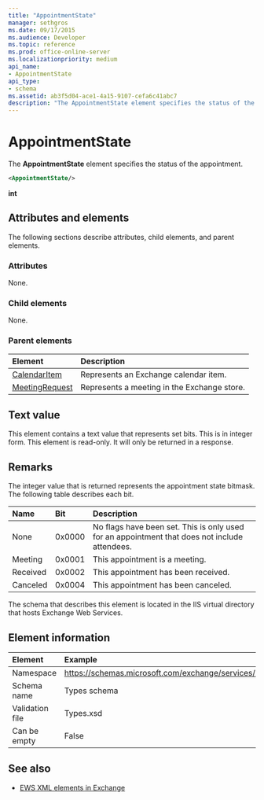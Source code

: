```yaml
---
title: "AppointmentState"
manager: sethgros
ms.date: 09/17/2015
ms.audience: Developer
ms.topic: reference
ms.prod: office-online-server
ms.localizationpriority: medium
api_name:
- AppointmentState
api_type:
- schema
ms.assetid: ab3f5d04-ace1-4a15-9107-cefa6c41abc7
description: "The AppointmentState element specifies the status of the appointment."
---
```


# AppointmentState

The **AppointmentState** element specifies the status of the appointment. 
  
```XML
<AppointmentState/>
```

 **int**
## Attributes and elements

The following sections describe attributes, child elements, and parent elements.
  
### Attributes

None.
  
### Child elements

None.
  
### Parent elements

|**Element**|**Description**|
|:-----|:-----|
|[CalendarItem](calendaritem.md) <br/> |Represents an Exchange calendar item.  <br/> |
|[MeetingRequest](meetingrequest.md) <br/> |Represents a meeting in the Exchange store.  <br/> |
   
## Text value

This element contains a text value that represents set bits. This is in integer form. This element is read-only. It will only be returned in a response.
  
## Remarks

The integer value that is returned represents the appointment state bitmask. The following table describes each bit.
  
|**Name**|**Bit**|**Description**|
|:-----|:-----|:-----|
|None  <br/> |0x0000  <br/> |No flags have been set. This is only used for an appointment that does not include attendees.  <br/> |
|Meeting  <br/> |0x0001  <br/> |This appointment is a meeting.  <br/> |
|Received  <br/> |0x0002  <br/> |This appointment has been received.  <br/> |
|Canceled  <br/> |0x0004  <br/> |This appointment has been canceled.  <br/> |
   
The schema that describes this element is located in the IIS virtual directory that hosts Exchange Web Services.
  
## Element information

|**Element**|**Example**|
|:-----|:-----|
|Namespace  <br/> |https://schemas.microsoft.com/exchange/services/2006/types  <br/> |
|Schema name  <br/> |Types schema  <br/> |
|Validation file  <br/> |Types.xsd  <br/> |
|Can be empty  <br/> |False  <br/> |
   
## See also

- [EWS XML elements in Exchange](ews-xml-elements-in-exchange.md)

